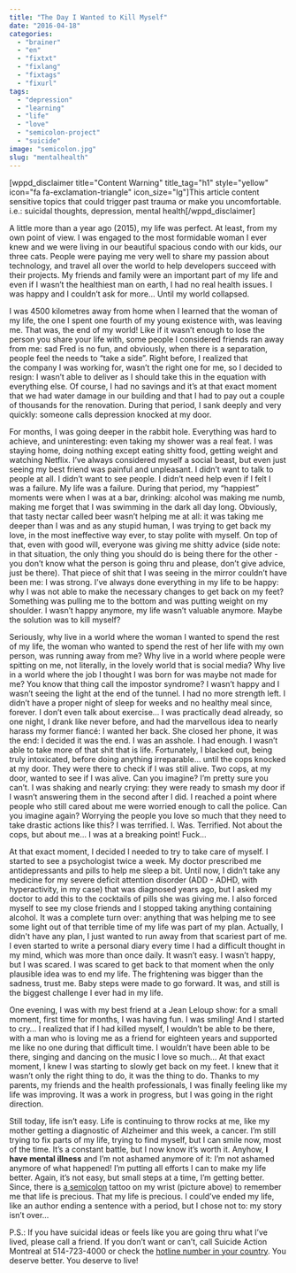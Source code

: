```yaml
---
title: "The Day I Wanted to Kill Myself"
date: "2016-04-18"
categories: 
  - "brainer"
  - "en"
  - "fixtxt"
  - "fixlang"
  - "fixtags"
  - "fixurl"
tags: 
  - "depression"
  - "learning"
  - "life"
  - "love"
  - "semicolon-project"
  - "suicide"
image: "semicolon.jpg"
slug: "mentalhealth"
---
```


\[wppd\_disclaimer title="Content Warning" title\_tag="h1" style="yellow" icon="fa fa-exclamation-triangle" icon\_size="lg"\]This article content sensitive topics that could trigger past trauma or make you uncomfortable. i.e.: suicidal thoughts, depression, mental health\[/wppd\_disclaimer\]

A little more than a year ago (2015), my life was perfect. At least, from my own point of view. I was engaged to the most formidable woman I ever knew and we were living in our beautiful spacious condo with our kids, our three cats. People were paying me very well to share my passion about technology, and travel all over the world to help developers succeed with their projects. My friends and family were an important part of my life and even if I wasn’t the healthiest man on earth, I had no real health issues. I was happy and I couldn’t ask for more… Until my world collapsed.

I was 4500 kilometres away from home when I learned that the woman of my life, the one I spent one fourth of my young existence with, was leaving me. That was, the end of my world! Like if it wasn’t enough to lose the person you share your life with, some people I considered friends ran away from me: sad Fred is no fun, and obviously, when there is a separation, people feel the needs to “take a side”. Right before, I realized that the company I was working for, wasn’t the right one for me, so I decided to resign: I wasn’t able to deliver as I should take this in the equation with everything else. Of course, I had no savings and it’s at that exact moment that we had water damage in our building and that I had to pay out a couple of thousands for the renovation. During that period, I sank deeply and very quickly: someone calls depression knocked at my door.

For months, I was going deeper in the rabbit hole. Everything was hard to achieve, and uninteresting: even taking my shower was a real feat. I was staying home, doing nothing except eating shitty food, getting weight and watching Netflix. I’ve always considered myself a social beast, but even just seeing my best friend was painful and unpleasant. I didn’t want to talk to people at all. I didn’t want to see people. I didn’t need help even if I felt I was a failure. My life was a failure. During that period, my “happiest” moments were when I was at a bar, drinking: alcohol was making me numb, making me forget that I was swimming in the dark all day long. Obviously, that tasty nectar called beer wasn’t helping me at all: it was taking me deeper than I was and as any stupid human, I was trying to get back my love, in the most ineffective way ever, to stay polite with myself. On top of that, even with good will, everyone was giving me shitty advice (side note: in that situation, the only thing you should do is being there for the other - you don’t know what the person is going thru and please, don’t give advice, just be there). That piece of shit that I was seeing in the mirror couldn’t have been me: I was strong. I’ve always done everything in my life to be happy: why I was not able to make the necessary changes to get back on my feet? Something was pulling me to the bottom and was putting weight on my shoulder. I wasn’t happy anymore, my life wasn’t valuable anymore. Maybe the solution was to kill myself?

Seriously, why live in a world where the woman I wanted to spend the rest of my life, the woman who wanted to spend the rest of her life with my own person, was running away from me? Why live in a world where people were spitting on me, not literally, in the lovely world that is social media? Why live in a world where the job I thought I was born for was maybe not made for me? You know that thing call the impostor syndrome? I wasn’t happy and I wasn’t seeing the light at the end of the tunnel. I had no more strength left. I didn’t have a proper night of sleep for weeks and no healthy meal since, forever. I don’t even talk about exercise… I was practically dead already, so one night, I drank like never before, and had the marvellous idea to nearly harass my former fiancé: I wanted her back. She closed her phone, it was the end: I decided it was the end. I was an asshole. I had enough. I wasn’t able to take more of that shit that is life. Fortunately, I blacked out, being truly intoxicated, before doing anything irreparable… until the cops knocked at my door. They were there to check if I was still alive. Two cops, at my door, wanted to see if I was alive. Can you imagine? I’m pretty sure you can’t. I was shaking and nearly crying: they were ready to smash my door if I wasn’t answering them in the second after I did. I reached a point where people who still cared about me were worried enough to call the police. Can you imagine again? Worrying the people you love so much that they need to take drastic actions like this? I was terrified. I. Was. Terrified. Not about the cops, but about me… I was at a breaking point! Fuck…

At that exact moment, I decided I needed to try to take care of myself. I started to see a psychologist twice a week. My doctor prescribed me antidepressants and pills to help me sleep a bit. Until now, I didn’t take any medicine for my severe deficit attention disorder (ADD - ADHD, with hyperactivity, in my case) that was diagnosed years ago, but I asked my doctor to add this to the cocktails of pills she was giving me. I also forced myself to see my close friends and I stopped taking anything containing alcohol. It was a complete turn over: anything that was helping me to see some light out of that terrible time of my life was part of my plan. Actually, I didn't have any plan, I just wanted to run away from that scariest part of me. I even started to write a personal diary every time I had a difficult thought in my mind, which was more than once daily. It wasn’t easy. I wasn’t happy, but I was scared. I was scared to get back to that moment when the only plausible idea was to end my life. The frightening was bigger than the sadness, trust me. Baby steps were made to go forward. It was, and still is the biggest challenge I ever had in my life.

One evening, I was with my best friend at a Jean Leloup show: for a small moment, first time for months, I was having fun. I was smiling! And I started to cry… I realized that if I had killed myself, I wouldn’t be able to be there, with a man who is loving me as a friend for eighteen years and supported me like no one during that difficult time. I wouldn’t have been able to be there, singing and dancing on the music I love so much… At that exact moment, I knew I was starting to slowly get back on my feet. I knew that it wasn’t only the right thing to do, it was the thing to do. Thanks to my parents, my friends and the health professionals, I was finally feeling like my life was improving. It was a work in progress, but I was going in the right direction.

Still today, life isn’t easy. Life is continuing to throw rocks at me, like my mother getting a diagnostic of Alzheimer and this week, a cancer. I’m still trying to fix parts of my life, trying to find myself, but I can smile now, most of the time. It’s a constant battle, but I now know it’s worth it. Anyhow, **I have mental illness** and I’m not ashamed anymore of it: I’m not ashamed anymore of what happened! I’m putting all efforts I can to make my life better. Again, it’s not easy, but small steps at a time, I’m getting better. Since, there is [a semicolon](https://www.projectsemicolon.org/) tattoo on my wrist (picture above) to remember me that life is precious. That my life is precious. I could’ve ended my life, like an author ending a sentence with a period, but I chose not to: my story isn’t over…

P.S.: If you have suicidal ideas or feels like you are going thru what I’ve lived, please call a friend. If you don’t want or can’t, call Suicide Action Montreal at 514-723-4000 or check the [hotline number in your country](https://www.suicide.org/international-suicide-hotlines.html). You deserve better. You deserve to live!
